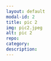 ```yaml
---
layout: default
modal-id: 2
title: pic 2
img: pic2.jpeg
alt: pic 2
repo:
category:
description:
---
```

